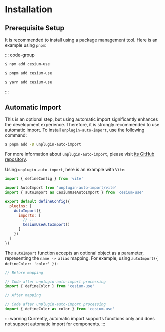 # Installation

## Prerequisite Setup

It is recommended to install using a package management tool. Here is an example using `pnpm`:

::: code-group

```sh [npm]
$ npm add cesium-use
```

```sh [pnpm]
$ pnpm add cesium-use
```

```sh [yarn]
$ yarn add cesium-use
```

:::

## Automatic Import

This is an optional step, but using automatic import significantly enhances the development experience. Therefore, it is strongly recommended to use automatic import.
To install `unplugin-auto-import`, use the following command:

```sh
$ pnpm add -D unplugin-auto-import
```

For more information about `unplugin-auto-import`, please visit [its GitHub repository](https://github.com/unplugin/unplugin-auto-import).

Using `unplugin-auto-import`, here is an example with `Vite`:

```js
import { defineConfig } from 'vite'

import AutoImport from 'unplugin-auto-import/vite'
import { autoImport as CesiumUseAutoImport } from 'cesium-use'

export default defineConfig({
  plugins: [
    AutoImport({
      imports: [
        // ...
        CesiumUseAutoImport()
      ]
    })
  ]
})
```

The `autoImport` function accepts an optional object as a parameter, representing the `name -> alias` mapping.
For example, using `autoImport({ defineColor: 'color' })`:

```js
// Before mapping

// Code after unplugin-auto-import processing
import { defineColor } from 'cesium-use'
```

```js
// After mapping

// Code after unplugin-auto-import processing
import { defineColor as color } from 'cesium-use'
```

::: warning
Currently, automatic import supports functions only and does not support automatic import for components.
:::
